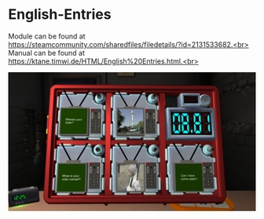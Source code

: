 # English-Entries
Module can be found at https://steamcommunity.com/sharedfiles/filedetails/?id=2131533682.<br>
Manual can be found at https://ktane.timwi.de/HTML/English%20Entries.html.<br>

![alt text](https://github.com/Fartlicker777/Module-Previews/blob/main/Mod%20Previews/EnglishEntries.png)

